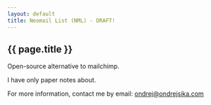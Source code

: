 ```yaml
---
layout: default
title: Neomail List (NML) - DRAFT!
---
```


## {{ page.title }}

Open-source alternative to mailchimp.

I have only paper notes about.

For more information, contact me by email: <ondrej@ondrejsika.com>



